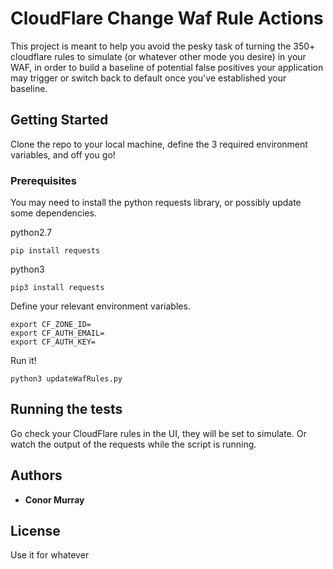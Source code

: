 # CloudFlare Change Waf Rule Actions

This project is meant to help you avoid the pesky task of turning the 350+ cloudflare rules to simulate (or whatever other mode you desire) in your WAF, in order to build a baseline of potential false positives your application may trigger or switch back to default once you've established your baseline.

## Getting Started

Clone the repo to your local machine, define the 3 required environment variables, and off you go!

### Prerequisites

You may need to install the python requests library, or possibly update some dependencies.

python2.7
```
pip install requests
```

python3
```
pip3 install requests
```

Define your relevant environment variables.

```
export CF_ZONE_ID=
export CF_AUTH_EMAIL=
export CF_AUTH_KEY=
```

Run it!

```
python3 updateWafRules.py
```

## Running the tests

Go check your CloudFlare rules in the UI, they will be set to simulate. Or watch the output of the requests while the script is running.

## Authors

* **Conor Murray**

## License

Use it for whatever
